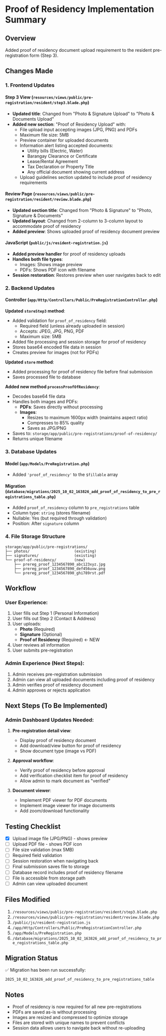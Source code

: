 # Proof of Residency Implementation Summary

## Overview
Added proof of residency document upload requirement to the resident pre-registration form (Step 3).

## Changes Made

### 1. Frontend Updates

#### Step 3 View (`resources/views/public/pre-registration/resident/step3.blade.php`)
- **Updated title**: Changed from "Photo & Signature Upload" to "Photo & Documents Upload"
- **Added new section**: "Proof of Residency Upload" with:
  - File upload input accepting images (JPG, PNG) and PDFs
  - Maximum file size: 5MB
  - Preview container for uploaded documents
  - Information alert listing accepted documents:
    - Utility bills (Electric, Water)
    - Barangay Clearance or Certificate
    - Lease/Rental Agreement
    - Tax Declaration or Property Title
    - Any official document showing current address
  - Upload guidelines section updated to include proof of residency requirements

#### Review Page (`resources/views/public/pre-registration/resident/review.blade.php`)
- **Updated section title**: Changed from "Photo & Signature" to "Photo, Signature & Documents"
- **Updated layout**: Changed from 2-column to 3-column layout to accommodate proof of residency
- **Added preview**: Shows uploaded proof of residency document preview

#### JavaScript (`public/js/resident-registration.js`)
- **Added preview handler** for proof of residency uploads
- **Handles both file types**:
  - Images: Shows image preview
  - PDFs: Shows PDF icon with filename
- **Session restoration**: Restores preview when user navigates back to edit

### 2. Backend Updates

#### Controller (`app/Http/Controllers/Public/PreRegistrationController.php`)

**Updated `storeStep3` method**:
- Added validation for `proof_of_residency` field:
  - Required field (unless already uploaded in session)
  - Accepts: JPEG, JPG, PNG, PDF
  - Maximum size: 5MB
- Added file processing and session storage for proof of residency
- Stores base64 encoded file data in session
- Creates preview for images (not for PDFs)

**Updated `store` method**:
- Added processing for proof of residency file before final submission
- Saves processed file to database

**Added new method `processProofOfResidency`**:
- Decodes base64 file data
- Handles both images and PDFs:
  - **PDFs**: Saves directly without processing
  - **Images**: 
    - Resizes to maximum 1600px width (maintains aspect ratio)
    - Compresses to 85% quality
    - Saves as JPG/PNG
- Saves to: `storage/app/public/pre-registrations/proof-of-residency/`
- Returns unique filename

### 3. Database Updates

#### Model (`app/Models/PreRegistration.php`)
- Added `'proof_of_residency'` to the `$fillable` array

#### Migration (`database/migrations/2025_10_02_163826_add_proof_of_residency_to_pre_registrations_table.php`)
- Added `proof_of_residency` column to `pre_registrations` table
- Column type: `string` (stores filename)
- Nullable: Yes (but required through validation)
- Position: After `signature` column

### 4. File Storage Structure

```
storage/app/public/pre-registrations/
├── photos/                    (existing)
├── signatures/                (existing)
└── proof-of-residency/        (new)
    ├── prereg_proof_1234567890_abc123xyz.jpg
    ├── prereg_proof_1234567890_def456uvw.png
    └── prereg_proof_1234567890_ghi789rst.pdf
```

## Workflow

### User Experience:
1. User fills out Step 1 (Personal Information)
2. User fills out Step 2 (Contact & Address)
3. User uploads:
   - **Photo** (Required)
   - **Signature** (Optional)
   - **Proof of Residency** (Required) ← NEW
4. User reviews all information
5. User submits pre-registration

### Admin Experience (Next Steps):
1. Admin receives pre-registration submission
2. Admin can view all uploaded documents including proof of residency
3. Admin verifies proof of residency document
4. Admin approves or rejects application

## Next Steps (To Be Implemented)

### Admin Dashboard Updates Needed:
1. **Pre-registration detail view**: 
   - Display proof of residency document
   - Add download/view button for proof of residency
   - Show document type (image vs PDF)

2. **Approval workflow**:
   - Verify proof of residency before approval
   - Add verification checklist item for proof of residency
   - Allow admin to mark document as "verified"

3. **Document viewer**:
   - Implement PDF viewer for PDF documents
   - Implement image viewer for image documents
   - Add zoom/download functionality

## Testing Checklist

- [x] Upload image file (JPG/PNG) - shows preview
- [ ] Upload PDF file - shows PDF icon
- [ ] File size validation (max 5MB)
- [ ] Required field validation
- [ ] Session restoration when navigating back
- [ ] Final submission saves file to storage
- [ ] Database record includes proof of residency filename
- [ ] File is accessible from storage path
- [ ] Admin can view uploaded document

## Files Modified

1. `/resources/views/public/pre-registration/resident/step3.blade.php`
2. `/resources/views/public/pre-registration/resident/review.blade.php`
3. `/public/js/resident-registration.js`
4. `/app/Http/Controllers/Public/PreRegistrationController.php`
5. `/app/Models/PreRegistration.php`
6. `/database/migrations/2025_10_02_163826_add_proof_of_residency_to_pre_registrations_table.php`

## Migration Status

✅ Migration has been run successfully:
```
2025_10_02_163826_add_proof_of_residency_to_pre_registrations_table
```

## Notes

- Proof of residency is now required for all new pre-registrations
- PDFs are saved as-is without processing
- Images are resized and compressed to optimize storage
- Files are stored with unique names to prevent conflicts
- Session data allows users to navigate back without re-uploading
